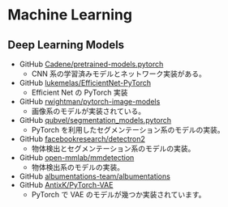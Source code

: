 # Machine Learning

## Deep Learning Models

- GitHub [Cadene/pretrained-models.pytorch][cadene]
  - CNN 系の学習済みモデルとネットワーク実装がある。
- GitHub [lukemelas/EfficientNet-PyTorch][lukemelas]
  - Efficient Net の PyTorch 実装
- GitHub [rwightman/pytorch-image-models][rwightman]
  - 画像系のモデルが実装されている。
- GitHub [qubvel/segmentation_models.pytorch][qubvel]
  - PyTorch を利用したセグメンテーション系のモデルの実装。
- GitHub [facebookresearch/detectron2][facebookresearch]
  - 物体検出とセグメンテーション系のモデルの実装。
- GitHub [open-mmlab/mmdetection][mmdetection]
  - 物体検出系のモデルの実装。
- GitHub [albumentations-team/albumentations][albumentations]
- GitHub [AntixK/PyTorch-VAE][antixk]
  - PyTorch で VAE のモデルが幾つか実装されています。

[albumentations]: https://github.com/albumentations-team/albumentations
[antixk]: https://github.com/AntixK/PyTorch-VAE
[cadene]: https://github.com/Cadene/pretrained-models.pytorch
[facebookresearch]: https://github.com/facebookresearch/detectron2
[lukemelas]: https://github.com/lukemelas/EfficientNet-PyTorch
[mmdetection]: https://github.com/open-mmlab/mmdetection
[qubvel]: https://github.com/qubvel/segmentation_models.pytorch
[rwightman]: https://github.com/rwightman/pytorch-image-models
